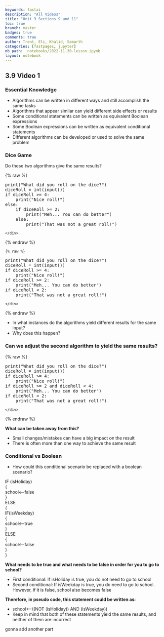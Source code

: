 ```yaml
---
keywords: fastai
description: "All Videos"
title: "Unit 3 Sections 9 and 11"
toc: true
branch: master
badges: true
comments: true
author: Trent, Eli, Khalid, Samarth
categories: [fastpages, jupyter]
nb_path: _notebooks/2022-11-30-lesson.ipynb
layout: notebook
---
```


<!--
#################################################
### THIS FILE WAS AUTOGENERATED! DO NOT EDIT! ###
#################################################
# file to edit: _notebooks/2022-11-30-lesson.ipynb
-->

<div class="container" id="notebook-container">
        
<div class="cell border-box-sizing text_cell rendered"><div class="inner_cell">
<div class="text_cell_render border-box-sizing rendered_html">
<h2 id="3.9-Video-1">3.9 Video 1<a class="anchor-link" href="#3.9-Video-1"> </a></h2><h3 id="Essential-Knowledge">Essential Knowledge<a class="anchor-link" href="#Essential-Knowledge"> </a></h3><ul>
<li>Algorithms can be written in different ways and still accomplish the same tasks</li>
<li>Algorithms that appear similar can yield different side effects or results</li>
<li>Some conditional statements can be written as equivalent Boolean expressions</li>
<li>Some Boolean expressions can be written as equivalent conditional statements</li>
<li>Different algorithms can be developed or used to solve the same problem</li>
</ul>
<h3 id="Dice-Game">Dice Game<a class="anchor-link" href="#Dice-Game"> </a></h3><p>Do these two algorithms give the same results?</p>

</div>
</div>
</div>
    {% raw %}
    
<div class="cell border-box-sizing code_cell rendered">
<div class="input">

<div class="inner_cell">
    <div class="input_area">
<div class=" highlight hl-ipython3"><pre><span></span><span class="nb">print</span><span class="p">(</span><span class="s2">&quot;What did you roll on the dice?&quot;</span><span class="p">)</span>
<span class="n">diceRoll</span> <span class="o">=</span> <span class="nb">int</span><span class="p">(</span><span class="nb">input</span><span class="p">())</span>
<span class="k">if</span> <span class="n">diceRoll</span> <span class="o">&gt;=</span> <span class="mi">4</span><span class="p">:</span>
    <span class="nb">print</span><span class="p">(</span><span class="s2">&quot;Nice roll!&quot;</span><span class="p">)</span>
<span class="k">else</span><span class="p">:</span>
    <span class="k">if</span> <span class="n">diceRoll</span> <span class="o">&gt;=</span> <span class="mi">2</span><span class="p">:</span>
        <span class="nb">print</span><span class="p">(</span><span class="s2">&quot;Meh... You can do better&quot;</span><span class="p">)</span>
    <span class="k">else</span><span class="p">:</span>
        <span class="nb">print</span><span class="p">(</span><span class="s2">&quot;That was not a great roll!&quot;</span><span class="p">)</span>
</pre></div>

    </div>
</div>
</div>

</div>
    {% endraw %}

    {% raw %}
    
<div class="cell border-box-sizing code_cell rendered">
<div class="input">

<div class="inner_cell">
    <div class="input_area">
<div class=" highlight hl-ipython3"><pre><span></span><span class="nb">print</span><span class="p">(</span><span class="s2">&quot;What did you roll on the dice?&quot;</span><span class="p">)</span>
<span class="n">diceRoll</span> <span class="o">=</span> <span class="nb">int</span><span class="p">(</span><span class="nb">input</span><span class="p">())</span>
<span class="k">if</span> <span class="n">diceRoll</span> <span class="o">&gt;=</span> <span class="mi">4</span><span class="p">:</span>
    <span class="nb">print</span><span class="p">(</span><span class="s2">&quot;Nice roll!&quot;</span><span class="p">)</span>
<span class="k">if</span> <span class="n">diceRoll</span> <span class="o">&gt;=</span> <span class="mi">2</span><span class="p">:</span>
    <span class="nb">print</span><span class="p">(</span><span class="s2">&quot;Meh... You can do better&quot;</span><span class="p">)</span>
<span class="k">if</span> <span class="n">diceRoll</span> <span class="o">&lt;</span> <span class="mi">2</span><span class="p">:</span>
    <span class="nb">print</span><span class="p">(</span><span class="s2">&quot;That was not a great roll!&quot;</span><span class="p">)</span>
</pre></div>

    </div>
</div>
</div>

</div>
    {% endraw %}

<div class="cell border-box-sizing text_cell rendered"><div class="inner_cell">
<div class="text_cell_render border-box-sizing rendered_html">
<ul>
<li>In what instances do the algorithms yield different results for the same input?</li>
<li>Why does this happen?</li>
</ul>
<h3 id="Can-we-adjust-the-second-algorithm-to-yield-the-same-results?">Can we adjust the second algorithm to yield the same results?<a class="anchor-link" href="#Can-we-adjust-the-second-algorithm-to-yield-the-same-results?"> </a></h3>
</div>
</div>
</div>
    {% raw %}
    
<div class="cell border-box-sizing code_cell rendered">
<div class="input">

<div class="inner_cell">
    <div class="input_area">
<div class=" highlight hl-ipython3"><pre><span></span><span class="nb">print</span><span class="p">(</span><span class="s2">&quot;What did you roll on the dice?&quot;</span><span class="p">)</span>
<span class="n">diceRoll</span> <span class="o">=</span> <span class="nb">int</span><span class="p">(</span><span class="nb">input</span><span class="p">())</span>
<span class="k">if</span> <span class="n">diceRoll</span> <span class="o">&gt;=</span> <span class="mi">4</span><span class="p">:</span>
    <span class="nb">print</span><span class="p">(</span><span class="s2">&quot;Nice roll!&quot;</span><span class="p">)</span>
<span class="k">if</span> <span class="n">diceRoll</span> <span class="o">&gt;=</span> <span class="mi">2</span> <span class="ow">and</span> <span class="n">diceRoll</span> <span class="o">&lt;</span> <span class="mi">4</span><span class="p">:</span>
    <span class="nb">print</span><span class="p">(</span><span class="s2">&quot;Meh... You can do better&quot;</span><span class="p">)</span>
<span class="k">if</span> <span class="n">diceRoll</span> <span class="o">&lt;</span> <span class="mi">2</span><span class="p">:</span>
    <span class="nb">print</span><span class="p">(</span><span class="s2">&quot;That was not a great roll!&quot;</span><span class="p">)</span>
</pre></div>

    </div>
</div>
</div>

</div>
    {% endraw %}

<div class="cell border-box-sizing text_cell rendered"><div class="inner_cell">
<div class="text_cell_render border-box-sizing rendered_html">
<p><strong>What can be taken away from this?</strong></p>
<ul>
<li>Small changes/mistakes can have a big impact on the result</li>
<li>There is often more than one way to achieve the same result</li>
</ul>
<h3 id="Conditional-vs-Boolean">Conditional vs Boolean<a class="anchor-link" href="#Conditional-vs-Boolean"> </a></h3><ul>
<li>How could this conditional scenario be replaced with a boolean scenario?   </li>
</ul>
<p>IF (isHoliday)<br>
{<br>
    school⟵false<br>
}<br>
ELSE<br>
{<br>
    IF(isWeekday)<br>
    {<br>
        school⟵true<br>
    }<br>
    ELSE<br>
    {<br>
        school⟵false<br>
    }<br>
}</p>
<p><strong>What needs to be true and what needs to be false in order for you to go to school?</strong></p>
<ul>
<li>First conditional: If isHoliday is true, you do not need to go to school</li>
<li>Second conditional: If isWeekday is true, you do need to go to school. However, if it is false, school also becomes false</li>
</ul>
<p><strong>Therefore, in pseudo code, this statement could be written as:</strong></p>
<ul>
<li>school⟵((NOT (isHoliday)) AND (isWeekday))</li>
<li>Keep in mind that both of these statements yield the same results, and neither of them are incorrect</li>
</ul>
<p>gonna add another part</p>

</div>
</div>
</div>
</div>
 

